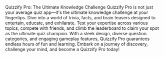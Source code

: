 Quizzify Pro: The Ultimate Knowledge Challenge
Quizzify Pro is not just your average quiz app—it's the ultimate knowledge challenge at your fingertips. Dive into a world of trivia, facts, and brain teasers designed to entertain, educate, and exhilarate. Test your expertise across various topics, compete with friends, and climb the leaderboard to claim your spot as the ultimate quiz champion. With a sleek design, diverse question categories, and engaging gameplay features, Quizzify Pro guarantees endless hours of fun and learning. Embark on a journey of discovery, challenge your mind, and become a Quizzify Pro today!
